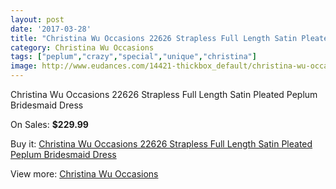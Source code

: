```yaml
---
layout: post
date: '2017-03-28'
title: "Christina Wu Occasions 22626 Strapless Full Length Satin Pleated Peplum Bridesmaid Dress"
category: Christina Wu Occasions
tags: ["peplum","crazy","special","unique","christina"]
image: http://www.eudances.com/14421-thickbox_default/christina-wu-occasions-22626-strapless-full-length-satin-pleated-peplum-bridesmaid-dress.jpg
---
```

Christina Wu Occasions 22626 Strapless Full Length Satin Pleated Peplum Bridesmaid Dress

On Sales: **$229.99**
<a href="https://www.eudances.com/en/christina-wu-occasions/4324-christina-wu-occasions-22626-strapless-full-length-satin-pleated-peplum-bridesmaid-dress.html"><amp-img layout="responsive" width="600" height="600" src="//www.eudances.com/14421-thickbox_default/christina-wu-occasions-22626-strapless-full-length-satin-pleated-peplum-bridesmaid-dress.jpg" alt="Christina Wu Occasions 22626 Strapless Full Length Satin Pleated Peplum Bridesmaid Dress 0" /></a>
<a href="https://www.eudances.com/en/christina-wu-occasions/4324-christina-wu-occasions-22626-strapless-full-length-satin-pleated-peplum-bridesmaid-dress.html"><amp-img layout="responsive" width="600" height="600" src="//www.eudances.com/14424-thickbox_default/christina-wu-occasions-22626-strapless-full-length-satin-pleated-peplum-bridesmaid-dress.jpg" alt="Christina Wu Occasions 22626 Strapless Full Length Satin Pleated Peplum Bridesmaid Dress 1" /></a>
<a href="https://www.eudances.com/en/christina-wu-occasions/4324-christina-wu-occasions-22626-strapless-full-length-satin-pleated-peplum-bridesmaid-dress.html"><amp-img layout="responsive" width="600" height="600" src="//www.eudances.com/14423-thickbox_default/christina-wu-occasions-22626-strapless-full-length-satin-pleated-peplum-bridesmaid-dress.jpg" alt="Christina Wu Occasions 22626 Strapless Full Length Satin Pleated Peplum Bridesmaid Dress 2" /></a>
<a href="https://www.eudances.com/en/christina-wu-occasions/4324-christina-wu-occasions-22626-strapless-full-length-satin-pleated-peplum-bridesmaid-dress.html"><amp-img layout="responsive" width="600" height="600" src="//www.eudances.com/14422-thickbox_default/christina-wu-occasions-22626-strapless-full-length-satin-pleated-peplum-bridesmaid-dress.jpg" alt="Christina Wu Occasions 22626 Strapless Full Length Satin Pleated Peplum Bridesmaid Dress 3" /></a>

Buy it: [Christina Wu Occasions 22626 Strapless Full Length Satin Pleated Peplum Bridesmaid Dress](https://www.eudances.com/en/christina-wu-occasions/4324-christina-wu-occasions-22626-strapless-full-length-satin-pleated-peplum-bridesmaid-dress.html "Christina Wu Occasions 22626 Strapless Full Length Satin Pleated Peplum Bridesmaid Dress")

View more: [Christina Wu Occasions](https://www.eudances.com/en/59-christina-wu-occasions "Christina Wu Occasions")